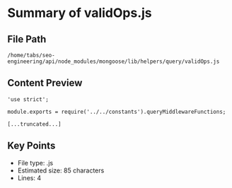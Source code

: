 # Summary of validOps.js
  
## File Path
`/home/tabs/seo-engineering/api/node_modules/mongoose/lib/helpers/query/validOps.js`

## Content Preview
```
'use strict';

module.exports = require('../../constants').queryMiddlewareFunctions;

[...truncated...]
```

## Key Points
- File type: .js
- Estimated size: 85 characters
- Lines: 4
